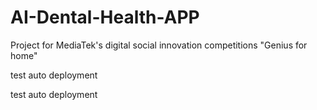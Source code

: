 # AI-Dental-Health-APP
Project for MediaTek's digital social innovation competitions "Genius for home"


test auto deployment

test auto deployment
